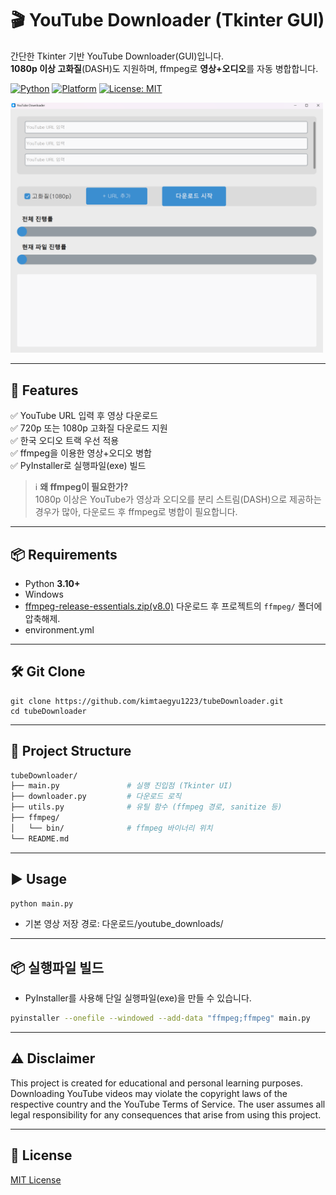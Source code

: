 # 🎬 YouTube Downloader (Tkinter GUI)

간단한 Tkinter 기반 YouTube Downloader(GUI)입니다.  
**1080p 이상 고화질**(DASH)도 지원하며, ffmpeg로 **영상+오디오**를 자동 병합합니다.


[![Python](https://img.shields.io/badge/Python-3.10%2B-blue)]()
[![Platform](https://img.shields.io/badge/Platform-Windows%20-lightgrey)]()
[![License: MIT](https://img.shields.io/badge/License-MIT-green.svg)]()

<p align="left">
  <img src="docs/UI.png" alt="UI Screenshot" width="500"/>
</p>

---
## 🚀 Features
✅ YouTube URL 입력 후 영상 다운로드  
✅ 720p 또는 1080p 고화질 다운로드 지원  
✅ 한국 오디오 트랙 우선 적용  
✅ ffmpeg을 이용한 영상+오디오 병합  
✅ PyInstaller로 실행파일(exe) 빌드  
  > ℹ️ **왜 ffmpeg이 필요한가?**  
  > 1080p 이상은 YouTube가 영상과 오디오를 분리 스트림(DASH)으로 제공하는 경우가 많아, 다운로드 후 ffmpeg로 병합이 필요합니다.
---
## 📦 Requirements
-  Python **3.10+**
-  Windows
-  [ffmpeg-release-essentials.zip(v8.0)](...) 다운로드 후 프로젝트의 `ffmpeg/` 폴더에 압축해제.
-  environment.yml

---

## 🛠 Git Clone

    git clone https://github.com/kimtaegyu1223/tubeDownloader.git
    cd tubeDownloader
    
---

## 📂 Project Structure
```bash
tubeDownloader/
├── main.py               # 실행 진입점 (Tkinter UI)
├── downloader.py         # 다운로드 로직
├── utils.py              # 유틸 함수 (ffmpeg 경로, sanitize 등)
├── ffmpeg/               
│   └── bin/              # ffmpeg 바이너리 위치
└── README.md
```
---

## ▶️ Usage

```bash
python main.py
```

- 기본 영상 저장 경로: 다운로드/youtube_downloads/
---

## 📦 실행파일 빌드

- PyInstaller를 사용해 단일 실행파일(exe)을 만들 수 있습니다.
```bash
pyinstaller --onefile --windowed --add-data "ffmpeg;ffmpeg" main.py
```
---

## ⚠️ Disclaimer

This project is created for educational and personal learning purposes.
Downloading YouTube videos may violate the copyright laws of the respective country and the YouTube Terms of Service.
The user assumes all legal responsibility for any consequences that arise from using this project.

---
## 📜 License
[MIT License](./LICENSE)